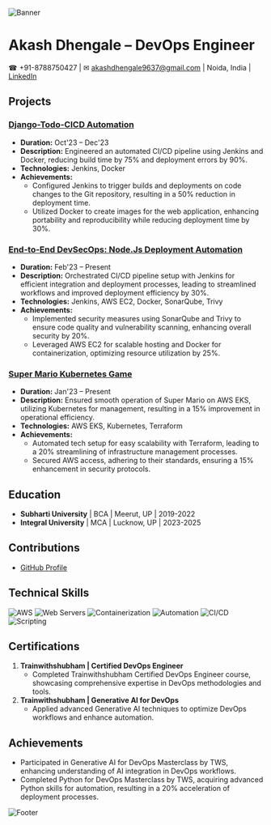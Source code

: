 ![Banner](https://via.placeholder.com/1200x300.png?text=Welcome+to+Akash+Dhengale's+GitHub+Profile)

# Akash Dhengale – DevOps Engineer
☎ +91-8788750427 | ✉ akashdhengale9637@gmail.com | Noida, India | [LinkedIn](https://www.linkedin.com/in/akashdhengale)

## Projects

### [Django-Todo-CICD Automation](https://github.com/Akashdhengale/django-todo-cicd)
- **Duration:** Oct'23 – Dec'23
- **Description:** Engineered an automated CI/CD pipeline using Jenkins and Docker, reducing build time by 75% and deployment errors by 90%.
- **Technologies:** Jenkins, Docker
- **Achievements:**
  - Configured Jenkins to trigger builds and deployments on code changes to the Git repository, resulting in a 50% reduction in deployment time.
  - Utilized Docker to create images for the web application, enhancing portability and reproducibility while reducing deployment time by 30%.

### [End-to-End DevSecOps: Node.Js Deployment Automation](https://github.com/Akashdhengale/DevSecOps-Node-todo-cicd-Project)
- **Duration:** Feb'23 – Present
- **Description:** Orchestrated CI/CD pipeline setup with Jenkins for efficient integration and deployment processes, leading to streamlined workflows and improved deployment efficiency by 30%.
- **Technologies:** Jenkins, AWS EC2, Docker, SonarQube, Trivy
- **Achievements:**
  - Implemented security measures using SonarQube and Trivy to ensure code quality and vulnerability scanning, enhancing overall security by 20%.
  - Leveraged AWS EC2 for scalable hosting and Docker for containerization, optimizing resource utilization by 25%.

### [Super Mario Kubernetes Game](https://github.com/Akashdhengale/k8s-mario)
- **Duration:** Jan'23 – Present
- **Description:** Ensured smooth operation of Super Mario on AWS EKS, utilizing Kubernetes for management, resulting in a 15% improvement in operational efficiency.
- **Technologies:** AWS EKS, Kubernetes, Terraform
- **Achievements:**
  - Automated tech setup for easy scalability with Terraform, leading to a 20% streamlining of infrastructure management processes.
  - Secured AWS access, adhering to their standards, ensuring a 15% enhancement in security protocols.

## Education
- **Subharti University** | BCA | Meerut, UP | 2019-2022
- **Integral University** | MCA | Lucknow, UP | 2023-2025

## Contributions
- [GitHub Profile](https://github.com/Akashdhengale/)

## Technical Skills
![AWS](https://img.shields.io/badge/AWS-EC2,S3,RDS,IAM-orange)
![Web Servers](https://img.shields.io/badge/Web%20Servers-Nginx,Apache,MySQL-blue)
![Containerization](https://img.shields.io/badge/Containerization-Docker,Kubernetes-green)
![Automation](https://img.shields.io/badge/Automation-Ansible,Terraform,CloudFormation-yellow)
![CI/CD](https://img.shields.io/badge/CI/CD-Jenkins-blue)
![Scripting](https://img.shields.io/badge/Scripting-Python,Bash/Shell-red)

## Certifications
1. **Trainwithshubham | Certified DevOps Engineer**
   - Completed Trainwithshubham Certified DevOps Engineer course, showcasing comprehensive expertise in DevOps methodologies and tools.
2. **Trainwithshubham | Generative AI for DevOps**
   - Applied advanced Generative AI techniques to optimize DevOps workflows and enhance automation.

## Achievements
- Participated in Generative AI for DevOps Masterclass by TWS, enhancing understanding of AI integration in DevOps workflows.
- Completed Python for DevOps Masterclass by TWS, acquiring advanced Python skills for automation, resulting in a 20% acceleration of deployment processes.

![Footer](https://via.placeholder.com/1200x100.png?text=Thanks+for+visiting+my+profile!+Feel+free+to+reach+out.)
